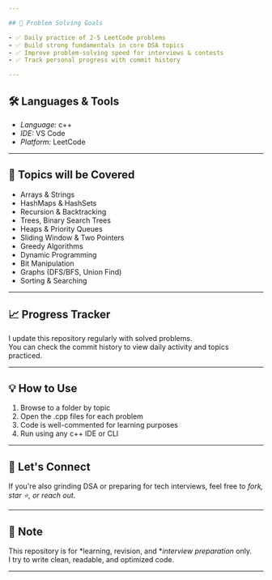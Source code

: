 ```yaml
---

## 🚀 Problem Solving Goals

- ✅ Daily practice of 2-5 LeetCode problems
- ✅ Build strong fundamentals in core DSA topics
- ✅ Improve problem-solving speed for interviews & contests
- ✅ Track personal progress with commit history

---
```


## 🛠️ Languages & Tools

- *Language:* c++
- *IDE:*  VS Code
- *Platform:* LeetCode

---

## 🧠 Topics will be Covered

- Arrays & Strings
- HashMaps & HashSets
- Recursion & Backtracking
- Trees, Binary Search Trees
- Heaps & Priority Queues
- Sliding Window & Two Pointers
- Greedy Algorithms
- Dynamic Programming
- Bit Manipulation
- Graphs (DFS/BFS, Union Find)
- Sorting & Searching

---

## 📈 Progress Tracker

I update this repository regularly with solved problems.  
You can check the commit history to view daily activity and topics practiced.

---

## 💡 How to Use

1. Browse to a folder by topic
2. Open the .cpp files for each problem
3. Code is well-commented for learning purposes
4. Run using any c++ IDE or CLI

---

## 🤝 Let's Connect

If you're also grinding DSA or preparing for tech interviews, feel free to *fork, star ⭐, or reach out*.

---

## 📌 Note

This repository is for *learning, revision, and **interview preparation* only.  
I try to write clean, readable, and optimized code.

---
